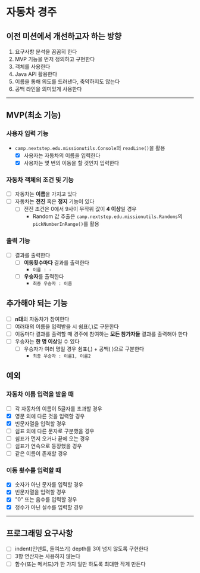 # 자동차 경주

## 이전 미션에서 개선하고자 하는 방향

1. 요구사항 분석을 꼼꼼히 한다
2. MVP 기능을 먼저 정의하고 구현한다
3. 객체를 사용한다
4. Java API 활용한다
5. 이름을 통해 의도를 드러낸다, 축약하지도 않는다
6. 공백 라인을 의미있게 사용한다

---

## MVP(최소 기능)

### 사용자 입력 기능

- `camp.nextstep.edu.missionutils.Console`의 `readLine()`을 활용
    - [x] 사용자는 자동차의 이름을 입력한다
    - [x] 사용자는 몇 번의 이동을 할 것인지 입력한다

### 자동차 객체의 조건 및 기능

- [ ] 자동차는 **이름**을 가지고 있다
- [ ] 자동차는 **전진** 혹은 **정지** 기능이 있다
    - [ ] 전진 조건은 0에서 9사이 무작위 값이 **4 이상**일 경우
        - Random 값 추출은 `camp.nextstep.edu.missionutils.Randoms`의 `pickNumberInRange()`를 활용

### 출력 기능

- [ ] 결과를 출력한다
    - [ ] **이동횟수마다** 결과를 출력한다
        - `이름 : -`
    - [ ] **우승자**를 출력한다
        - `최종 우승자 : 이름`

## 추가해야 되는 기능

- [ ] **n대**의 자동차가 참여한다
- [ ] 여러대의 이름을 입력받을 시 쉼표(,)로 구분한다
- [ ] 이동마다 결과를 출력할 때 경주에 참여하는 **모든 참가자들** 결과를 출력해야 한다
- [ ] 우승자는 **한 명 이상**일 수 있다
    - [ ] 우승자가 여러 명일 경우 쉼표(,) + 공백( )으로 구분한다
        - `최종 우승자 : 이름1, 이름2`

## 예외

### 자동차 이름 입력을 받을 때

- [ ] 각 자동차의 이름이 5글자를 초과할 경우
- [x] 영문 외에 다른 것을 입력할 경우
- [x] 빈문자열을 입력할 경우
- [ ] 쉼표 외에 다른 문자로 구분했을 경우
- [ ] 쉼표가 먼저 오거나 끝에 오는 경우
- [ ] 쉼표가 연속으로 등장했을 경우
- [ ] 같은 이름이 존재할 경우

### 이동 횟수를 입력할 때

- [x] 숫자가 아닌 문자를 입력할 경우
- [x] 빈문자열을 입력할 경우
- [x] "0" 또는 음수를 입력할 경우
- [x] 정수가 아닌 실수를 입력할 경우

---

## 프로그래밍 요구사항

- [ ] indent(인덴트, 들여쓰기) depth를 3이 넘지 않도록 구현한다
- [ ] 3항 연산자는 사용하지 않는다
- [ ] 함수(또는 메서드)가 한 가지 일만 하도록 최대한 작게 만든다
